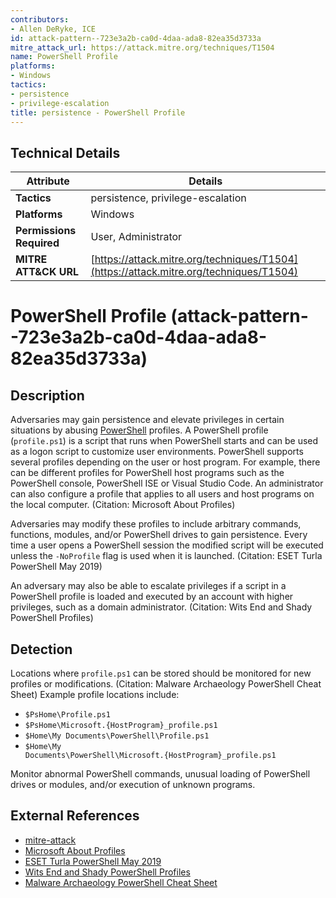 ```yaml
---
contributors:
- Allen DeRyke, ICE
id: attack-pattern--723e3a2b-ca0d-4daa-ada8-82ea35d3733a
mitre_attack_url: https://attack.mitre.org/techniques/T1504
name: PowerShell Profile
platforms:
- Windows
tactics:
- persistence
- privilege-escalation
title: persistence - PowerShell Profile
---
```


## Technical Details

| Attribute | Details |
|-----------|----------|
| **Tactics** | persistence, privilege-escalation |
| **Platforms** | Windows |
| **Permissions Required** | User, Administrator |
| **MITRE ATT&CK URL** | [https://attack.mitre.org/techniques/T1504](https://attack.mitre.org/techniques/T1504) |

# PowerShell Profile (attack-pattern--723e3a2b-ca0d-4daa-ada8-82ea35d3733a)

## Description
Adversaries may gain persistence and elevate privileges in certain situations by abusing [PowerShell](https://attack.mitre.org/techniques/T1086) profiles. A PowerShell profile  (<code>profile.ps1</code>) is a script that runs when PowerShell starts and can be used as a logon script to customize user environments. PowerShell supports several profiles depending on the user or host program. For example, there can be different profiles for PowerShell host programs such as the PowerShell console, PowerShell ISE or Visual Studio Code. An administrator can also configure a profile that applies to all users and host programs on the local computer. (Citation: Microsoft About Profiles) 

Adversaries may modify these profiles to include arbitrary commands, functions, modules, and/or PowerShell drives to gain persistence. Every time a user opens a PowerShell session the modified script will be executed unless the <code>-NoProfile</code> flag is used when it is launched. (Citation: ESET Turla PowerShell May 2019) 

An adversary may also be able to escalate privileges if a script in a PowerShell profile is loaded and executed by an account with higher privileges, such as a domain administrator. (Citation: Wits End and Shady PowerShell Profiles)

## Detection
Locations where <code>profile.ps1</code> can be stored should be monitored for new profiles or modifications. (Citation: Malware Archaeology PowerShell Cheat Sheet) Example profile locations include:

* <code>$PsHome\Profile.ps1</code>
* <code>$PsHome\Microsoft.{HostProgram}_profile.ps1</code>
* <code>$Home\My Documents\PowerShell\Profile.ps1</code>
* <code>$Home\My Documents\PowerShell\Microsoft.{HostProgram}_profile.ps1</code>

Monitor abnormal PowerShell commands, unusual loading of PowerShell drives or modules, and/or execution of unknown programs.

## External References
- [mitre-attack](https://attack.mitre.org/techniques/T1504)
- [Microsoft About Profiles](https://docs.microsoft.com/en-us/powershell/module/microsoft.powershell.core/about/about_profiles?view=powershell-6)
- [ESET Turla PowerShell May 2019](https://www.welivesecurity.com/2019/05/29/turla-powershell-usage/)
- [Wits End and Shady PowerShell Profiles](https://witsendandshady.blogspot.com/2019/06/lab-notes-persistence-and-privilege.html)
- [Malware Archaeology PowerShell Cheat Sheet](http://www.malwarearchaeology.com/s/Windows-PowerShell-Logging-Cheat-Sheet-ver-June-2016-v2.pdf)
